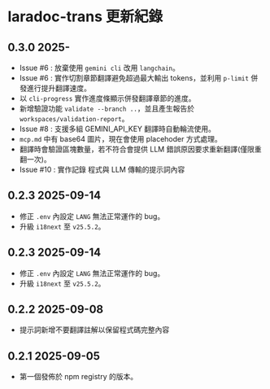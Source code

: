 # laradoc-trans 更新紀錄

## 0.3.0 2025-

- Issue #6 : 放棄使用 `gemini cli` 改用 `langchain`。
- Issue #6 : 實作切割章節翻譯避免超過最大輸出 tokens，並利用 `p-limit` 併發進行提升翻譯速度。
- 以 `cli-progress` 實作進度條顯示併發翻譯章節的進度。
- 新增驗證功能 `validate --branch ..`，並且產生報告於 `workspaces/validation-report`。
- Issue #8 : 支援多組 GEMINI_API_KEY 翻譯時自動輪流使用。
- `mcp.md` 中有 base64 圖片，現在會使用 placehoder 方式處理。
- 翻譯時會驗證區塊數量，若不符合會提供 LLM 錯誤原因要求重新翻譯(僅限重翻一次)。
- Issue #10 : 實作記錄 程式與 LLM 傳輸的提示詞內容

## 0.2.3 2025-09-14

- 修正 `.env` 內設定 `LANG` 無法正常運作的 bug。
- 升級 `i18next` 至 `v25.5.2`。

## 0.2.3 2025-09-14

- 修正 `.env` 內設定 `LANG` 無法正常運作的 bug。
- 升級 `i18next` 至 `v25.5.2`。

## 0.2.2 2025-09-08

- 提示詞新增不要翻譯註解以保留程式碼完整內容

## 0.2.1 2025-09-05

- 第一個發佈於 npm registry 的版本。
